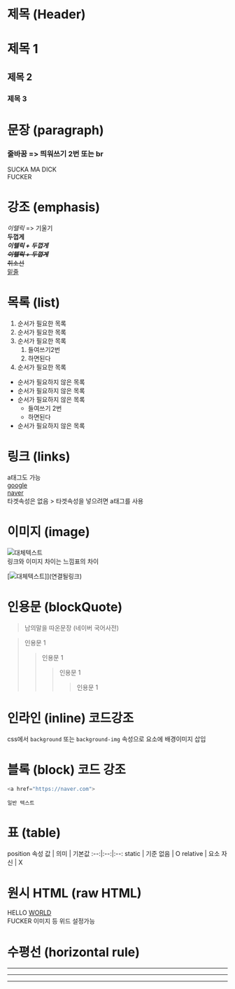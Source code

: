 # 제목 (Header)

# 제목 1
## 제목 2
### 제목 3

# 문장 (paragraph)

### 줄바꿈 => 띄워쓰기 2번 또는 br
SUCKA MA DICK  
FUCKER
# 강조 (emphasis)

_이텔릭_ => 기울기  
**두껍게**  
**_이텔릭 + 두껍게_**  
~~_**이텔릭 + 두껍게**_~~  
~~취소선~~  
<u>밑줄</u>

# 목록 (list)

1. 순서가 필요한 목록
1. 순서가 필요한 목록
1. 순서가 필요한 목록
    1. 들여쓰기2번
    1. 하면된다
1. 순서가 필요한 목록

- 순서가 필요하지 않은 목록
- 순서가 필요하지 않은 목록
- 순서가 필요하지 않은 목록
    - 들여쓰기 2번
    - 하면된다
- 순서가 필요하지 않은 목록

# 링크 (links)

a태그도 가능  
[google](https://googld.com)  
[naver](https://naver.com "네이버로 이동")  
타겟속성은 없음 > 타겟속성을 넣으려면 a태그를 사용

# 이미지 (image)
![대체텍스트](이미지경로)  
링크와 이미지 차이는 느낌표의 차이

[![대체텍스트](이미지경로)]](연결될링크)

# 인용문 (blockQuote)
> 남의말을 따온문장
> (네이버 국어사전)

> 인용문 1
>> 인용문 1
>>> 인용문 1
>>>> 인용문 1

# 인라인 (inline) 코드강조
css에서 `background` 또는 `background-img` 속성으로 요소에 배경이미지 삽입

# 블록 (block) 코드 강조

``` javascript / bash (터미널)
<a href="https://naver.com">
```
```plaintext
일반 텍스트
```

# 표 (table)

position 속성
값 | 의미 | 기본값
:--:|:--:|:--:
static | 기준 없음 | O
relative | 요소 자신 | X

# 원시 HTML (raw HTML)

HELLO <u>WORLD</u> <br>
FUCKER
이미지 등 위드 설정가능

# 수평선 (horizontal rule)
---
***
___